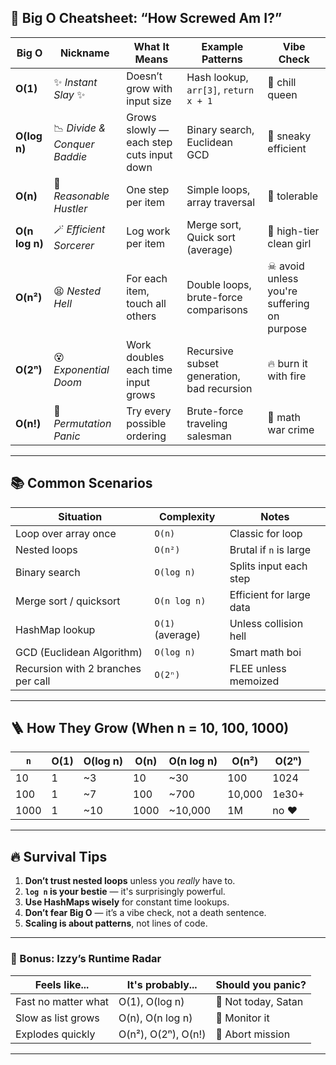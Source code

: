 ## 🧠 Big O Cheatsheet: “How Screwed Am I?”

| Big O          | Nickname                     | What It Means                            | Example Patterns                           | Vibe Check                                 |
| -------------- | ---------------------------- | ---------------------------------------- | ------------------------------------------ | ------------------------------------------ |
| **O(1)**       | ✨ _Instant Slay_ ✨         | Doesn’t grow with input size             | Hash lookup, `arr[3]`, `return x + 1`      | 💅 chill queen                             |
| **O(log n)**   | 📉 _Divide & Conquer Baddie_ | Grows slowly — each step cuts input down | Binary search, Euclidean GCD               | 🐍 sneaky efficient                        |
| **O(n)**       | 🏃 _Reasonable Hustler_      | One step per item                        | Simple loops, array traversal              | 🧃 tolerable                               |
| **O(n log n)** | 🪄 _Efficient Sorcerer_      | Log work per item                        | Merge sort, Quick sort (average)           | 🧠 high-tier clean girl                    |
| **O(n²)**      | 😫 _Nested Hell_             | For each item, touch all others          | Double loops, brute-force comparisons      | ☠ avoid unless you're suffering on purpose |
| **O(2ⁿ)**      | 😵 _Exponential Doom_        | Work doubles each time input grows       | Recursive subset generation, bad recursion | 🔥 burn it with fire                       |
| **O(n!)**      | 🚨 _Permutation Panic_       | Try every possible ordering              | Brute-force traveling salesman             | 🚫 math war crime                          |

---

## 📚 Common Scenarios

| Situation                          | Complexity       | Notes                    |
| ---------------------------------- | ---------------- | ------------------------ |
| Loop over array once               | `O(n)`           | Classic for loop         |
| Nested loops                       | `O(n²)`          | Brutal if `n` is large   |
| Binary search                      | `O(log n)`       | Splits input each step   |
| Merge sort / quicksort             | `O(n log n)`     | Efficient for large data |
| HashMap lookup                     | `O(1)` (average) | Unless collision hell    |
| GCD (Euclidean Algorithm)          | `O(log n)`       | Smart math boi           |
| Recursion with 2 branches per call | `O(2ⁿ)`          | FLEE unless memoized     |

---

## 🪜 How They Grow (When n = 10, 100, 1000)

| `n`  | O(1) | O(log n) | O(n) | O(n log n) | O(n²)  | O(2ⁿ) |
| ---- | ---- | -------- | ---- | ---------- | ------ | ----- |
| 10   | 1    | \~3      | 10   | \~30       | 100    | 1024  |
| 100  | 1    | \~7      | 100  | \~700      | 10,000 | 1e30+ |
| 1000 | 1    | \~10     | 1000 | \~10,000   | 1M     | no ❤️ |

---

## 🔥 Survival Tips

1. **Don’t trust nested loops** unless you _really_ have to.
2. **`log n` is your bestie** — it's surprisingly powerful.
3. **Use HashMaps wisely** for constant time lookups.
4. **Don’t fear Big O** — it’s a vibe check, not a death sentence.
5. **Scaling is about patterns**, not lines of code.

---

### 🌈 Bonus: Izzy’s Runtime Radar

| Feels like...       | It's probably...    | Should you panic?   |
| ------------------- | ------------------- | ------------------- |
| Fast no matter what | O(1), O(log n)      | 💅 Not today, Satan |
| Slow as list grows  | O(n), O(n log n)    | 😬 Monitor it       |
| Explodes quickly    | O(n²), O(2ⁿ), O(n!) | 🚨 Abort mission    |

---

